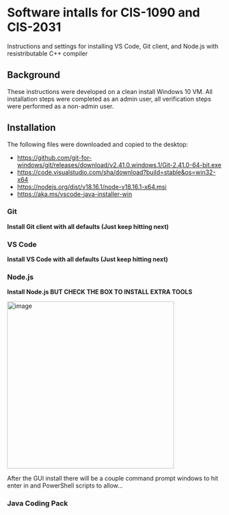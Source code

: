 # Software intalls for CIS-1090 and CIS-2031

Instructions and settings for installing VS Code, Git client, and Node.js with resistributable C++ compiler

## Background

These instructions were developed on a clean install Windows 10 VM. All installation steps were completed as an admin user, all verification steps were performed as a non-admin user.

## Installation

The following files were downloaded and copied to the desktop:

* https://github.com/git-for-windows/git/releases/download/v2.41.0.windows.1/Git-2.41.0-64-bit.exe
* https://code.visualstudio.com/sha/download?build=stable&os=win32-x64
* https://nodejs.org/dist/v18.16.1/node-v18.16.1-x64.msi
* https://aka.ms/vscode-java-installer-win

### Git

**Install Git client with all defaults (Just keep hitting next)**

### VS Code

**Install VS Code with all defaults (Just keep hitting next)**

### Node.js

**Install Node.js BUT CHECK THE BOX TO INSTALL EXTRA TOOLS**

<img width="390" alt="image" src="https://github.com/CU-CIS-1090-PSC/setup/assets/1305026/116b006c-c6fb-4ec7-a90f-f32293aa777d">

After the GUI install there will be a couple command prompt windows to hit enter in and PowerShell scripts to allow...

### Java Coding Pack


